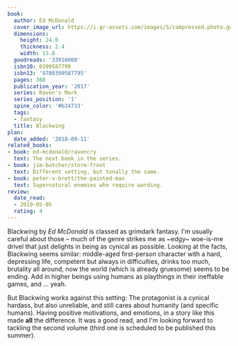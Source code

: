 ```yaml
---
book:
  author: Ed McDonald
  cover_image_url: https://i.gr-assets.com/images/S/compressed.photo.goodreads.com/books/1486071174l/33916060._SX98_.jpg
  dimensions:
    height: 24.0
    thickness: 2.4
    width: 13.8
  goodreads: '33916060'
  isbn10: 0399587799
  isbn13: '9780399587795'
  pages: 368
  publication_year: '2017'
  series: Raven's Mark
  series_position: '1'
  spine_color: '#b24733'
  tags:
  - fantasy
  title: Blackwing
plan:
  date_added: '2018-09-11'
related_books:
- book: ed-mcdonald/ravencry
  text: The next book in the series.
- book: jim-butcher/storm-front
  text: Different setting, but tonally the same.
- book: peter-v-brett/the-painted-man
  text: Supernatural enemies who require warding.
review:
  date_read:
  - 2019-05-05
  rating: 4
---
```


Blackwing by *Ed McDonald* is classed as grimdark fantasy. I'm usually careful about those – much of the genre strikes
me as ~edgy~ woe-is-me drivel that just delights in being as cynical as possible. Looking at the facts, Blackwing seems
similar: middle-aged first-person character with a hard, depressing life, competent but always in difficulties, drinks
too much, brutality all around, now the world (which is already gruesome) seems to be ending. Add in higher
beings using humans as playthings in their ineffable games, and … yeah.

But Blackwing works against this setting: The protagonist is a cynical hardass, but also unreliable, and still cares
about humanity (and specific humans). Having positive motivations, and emotions, in a story like this made **all** the
difference. It was a good read, and I'm looking forward to tackling the second volume (third one is scheduled to be
published this summer).
